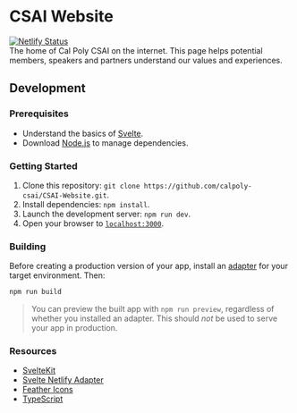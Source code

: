 # CSAI Website

[![Netlify Status](https://api.netlify.com/api/v1/badges/0934f469-0006-4862-ad95-d32dd698e1b2/deploy-status)](https://app.netlify.com/sites/zen-lumiere-d61855/deploys) <br>
The home of Cal Poly CSAI on the internet. This page helps potential members, speakers and partners understand our values and experiences.

## Development

### Prerequisites

- Understand the basics of [Svelte](https://svelte.dev/).
- Download [Node.js](https://nodejs.org/en/) to manage dependencies.

### Getting Started

1. Clone this repository: `git clone https://github.com/calpoly-csai/CSAI-Website.git`.
2. Install dependencies: `npm install`.
3. Launch the development server: `npm run dev`.
4. Open your browser to [`localhost:3000`](http://localhost:3000).

### Building

Before creating a production version of your app, install an [adapter](https://kit.svelte.dev/docs#adapters) for your target environment. Then:

```bash
npm run build
```

> You can preview the built app with `npm run preview`, regardless of whether you installed an adapter. This should _not_ be used to serve your app in production.

### Resources

- [SvelteKit](https://kit.svelte.dev/)
- [Svelte Netlify Adapter](https://github.com/sveltejs/kit/tree/master/packages/adapter-netlify)
- [Feather Icons](https://feathericons.com/)
- [TypeScript](https://www.typescriptlang.org/docs/)
